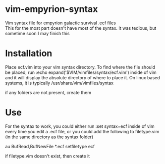 # vim-empyrion-syntax
Vim syntax file for empyrion galactic survival .ecf files  
This for the most part doesn't have most of the syntax. It was tedious, but sometime soon I may finish this

# Installation
Place ecf.vim into your vim syntax directory. To find where the file should be placed, run 
:echo expand('$VIM/vimfiles/syntax/ecf.vim')
inside of vim and it will display the absolute directory of where to place it. On linux based systems, it is typically
/usr/share/vim/vimfiles/syntax

if any folders are not present, create them

# Use
For the syntax to work, you could either run
:set syntax=ecf
inside of vim every time you edit a .ecf file, or you could add the following to filetype.vim (in the same directory as the syntax folder)

au BufRead,BufNewFile *.ecf setfiletype ecf

if filetype.vim doesn't exist, then create it
